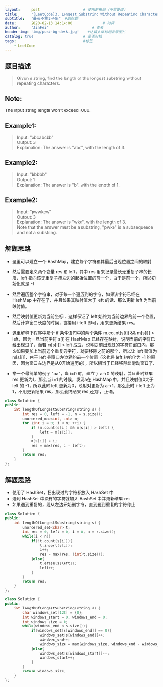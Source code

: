 ```yaml
---
layout:     post                    # 使用的布局（不需要改） 
title:      "[LeetCode]3. Longest Substring Without Repeating Characters"               # 标题  
subtitle:   "最长不重复子串"  #副标题 
date:       2020-02-13 14:14:00              # 时间 
author:     "JinFei"                    # 作者 
header-img: "img/post-bg-desk.jpg"    #这篇文章标题背景图片 
catalog: true                       # 是否归档 
tags:                               #标签     
    - LeetCode 
---
```


## 题目描述
> Given a string, find the length of the longest substring without repeating characters.

## Note: 
The input string length won't exceed 1000. <br>

## Example1:
 
> Input: "abcabcbb" <br>
Output: 3  <br>
Explanation: The answer is "abc", with the length of 3. 

## Example2:
 
> Input: "bbbbb" <br>
Output: 1 <br>
Explanation: The answer is "b", with the length of 1.


## Example2:

> Input: "pwwkew" <br>
Output: 3 <br>
Explanation: The answer is "wke", with the length of 3. <br>
             Note that the answer must be a substring, "pwke" is a subsequence and not a substring.

## 解题思路
- 这里可以建立一个 HashMap，建立每个字符和其最后出现位置之间的映射
- 然后需要定义两个变量 res 和 left，其中 res 用来记录最长无重复子串的长度，left 指向该无重复子串左边的起始位置的前一个，由于是前一个，所以初始化就是 -1
- 然后遍历整个字符串，对于每一个遍历到的字符，如果该字符已经在 HashMap 中存在了，并且如果其映射值大于 left 的话，那么更新 left 为当前映射值。
- 然后映射值更新为当前坐标i，这样保证了 left 始终为当前边界的前一个位置，然后计算窗口长度的时候，直接用 i-left 即可，用来更新结果 res。

- 这里解释下程序中那个 if 条件语句中的两个条件 m.count(s[i]) && m[s[i]] > left，因为一旦当前字符 s[i] 在 HashMap 已经存在映射，说明当前的字符已经出现过了，而若 m[s[i]] > left 成立，说明之前出现过的字符在窗口内，那么如果要加上当前这个重复的字符，就要移除之前的那个，所以让 left 赋值为 m[s[i]]，由于 left 是窗口左边界的前一个位置（这也是 left 初始化为 -1 的原因，因为窗口左边界是从0开始遍历的），所以相当于已经移除出滑动窗口了.
- 举一个最简单的例子 "aa"，当 i=0 时，建立了 a->0 的映射，并且此时结果 res 更新为1，那么当 i=1 的时候，发现a在 HashMap 中，并且映射值0大于 left 的 -1，所以此时 left 更新为0，映射对更新为 a->1，那么此时 i-left 还为1，不用更新结果 res，那么最终结果 res 还为1，正确，
  
```C++
class Solution {
public:
    int lengthOfLongestSubstring(string s) {
        int res = 0, left = -1, n = s.size();
        unordered_map<int, int> m;
        for (int i = 0; i < n; ++i) {
            if (m.count(s[i]) && m[s[i]] > left) {
                left = m[s[i]];  
            }
            m[s[i]] = i;
            res = max(res, i - left);            
        }
        return res;
    }
};
```


## 解题思路
- 使用了 HashSet，把出现过的字符都放入 HashSet 中
- 遇到 HashSet 中没有的字符就加入 HashSet 中并更新结果 res
- 如果遇到重复的，则从左边开始删字符，直到删到重复的字符停止


```C++
class Solution {
public:
    int lengthOfLongestSubstring(string s) {
        unordered_set<char> t;
        int res = 0, left = 0, i = 0, n = s.size();
        while(i < n){
            if(!t.count(s[i])){
                t.insert(s[i]);
                i++;
                res = max(res, (int)t.size());  
            }else{
                t.erase(s[left]);
                left++;
            }
        }
        return res;
    }
};
```


```C++
class Solution {
public:
    int lengthOfLongestSubstring(string s) {
        char windows_set[128] = {0};
        int windows_start = 0, windows_end = 0;
        int windows_size = 0;
        while(windows_end < s.size()){
            if(windows_set[s[windows_end]] == 0){
                windows_set[s[windows_end]]++;
                windows_end++;
                windows_size = max(windows_size, windows_end - windows_start);
            }else{
                windows_set[s[windows_start]]--;
                windows_start++;
            }
        }
        return windows_size;
    }
};
```
